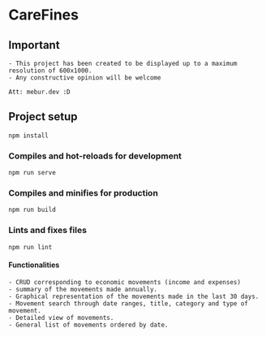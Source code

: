 # CareFines

## Important
```
- This project has been created to be displayed up to a maximum resolution of 600x1000.
- Any constructive opinion will be welcome

Att: mebur.dev :D
```

## Project setup
```
npm install
```

### Compiles and hot-reloads for development
```
npm run serve
```

### Compiles and minifies for production
```
npm run build
```

### Lints and fixes files
```
npm run lint
```


#### Functionalities
```
- CRUD corresponding to economic movements (income and expenses)
- summary of the movements made annually.
- Graphical representation of the movements made in the last 30 days.
- Movement search through date ranges, title, category and type of movement.
- Detailed view of movements.
- General list of movements ordered by date.
```

